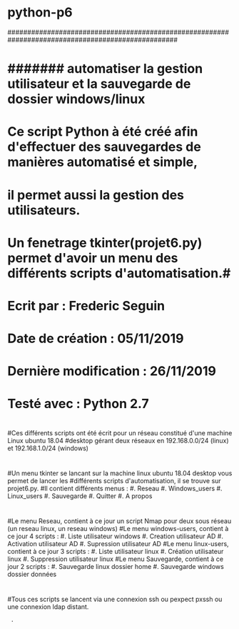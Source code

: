 # python-p6

################################################################################################### 
#                                                                                                 #
# #######  automatiser la gestion utilisateur et la sauvegarde de dossier windows/linux    ########
#                                                                                                 #
# #################################################################################################
#                                                                                                 #
# Ce script Python à été créé afin d'effectuer des sauvegardes de manières automatisé et simple,  #
# il permet aussi la gestion des utilisateurs.                                                    #
# Un fenetrage tkinter(projet6.py) permet d'avoir un menu des différents scripts d'automatisation.#
#                                                                                                 #
# #################################################################################################
#                                                                                                 #
# Ecrit par : Frederic Seguin                                                                     #                                  
# Date de création : 05/11/2019                                                                   #
# Dernière modification : 26/11/2019                                                              #
# Testé avec : Python 2.7                                                                         #
#                                                                                                 #
# #################################################################################################
#
#Ces différents scripts ont été écrit pour un réseau constitué d'une machine Linux ubuntu 18.04 
#desktop gérant deux réseaux en 192.168.0.0/24 (linux) et 192.168.1.0/24 (windows)
#
#Un menu tkinter se lancant sur la machine linux ubuntu 18.04 desktop vous permet de lancer les 
#différents scripts d'automatisation, il se trouve sur projet6.py.
#Il contient différents menus :
#.  Reseau
#.  Windows_users
#.  Linux_users
#.  Sauvegarde
#.  Quitter
#.  A propos
#     
#Le menu Reseau, contient à ce jour un script Nmap pour deux sous réseau (un reseau linux, un reseau windows)
#Le menu windows-users, contient à ce jour 4 scripts :
#. Liste utilisateur windows
#. Creation utilisateur AD 
#. Activation utilisateur AD
#. Supression utilisateur AD
#Le menu linux-users, contient à ce jour 3 scripts :
#. Liste utilisateur linux
#. Création utilisateur linux
#. Suppression utilisateur linux
#Le menu Sauvegarde, contient à ce jour 2 scripts :
#. Sauvegarde linux dossier home
#. Sauvegarde windows dossier données
#     
#Tous ces scripts se lancent via une connexion ssh ou pexpect pxssh ou une connexion ldap distant.



     
     . 

